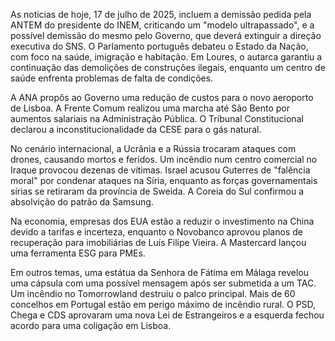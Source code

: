 As notícias de hoje, 17 de julho de 2025, incluem a demissão pedida pela ANTEM do presidente do INEM, criticando um "modelo ultrapassado", e a possível demissão do mesmo pelo Governo, que deverá extinguir a direção executiva do SNS. O Parlamento português debateu o Estado da Nação, com foco na saúde, imigração e habitação. Em Loures, o autarca garantiu a continuação das demolições de construções ilegais, enquanto um centro de saúde enfrenta problemas de falta de condições.

A ANA propôs ao Governo uma redução de custos para o novo aeroporto de Lisboa. A Frente Comum realizou uma marcha até São Bento por aumentos salariais na Administração Pública. O Tribunal Constitucional declarou a inconstitucionalidade da CESE para o gás natural.

No cenário internacional, a Ucrânia e a Rússia trocaram ataques com drones, causando mortos e feridos. Um incêndio num centro comercial no Iraque provocou dezenas de vítimas. Israel acusou Guterres de "falência moral" por condenar ataques na Síria, enquanto as forças governamentais sírias se retiraram da província de Sweida. A Coreia do Sul confirmou a absolvição do patrão da Samsung.

Na economia, empresas dos EUA estão a reduzir o investimento na China devido a tarifas e incerteza, enquanto o Novobanco aprovou planos de recuperação para imobiliárias de Luís Filipe Vieira. A Mastercard lançou uma ferramenta ESG para PMEs.

Em outros temas, uma estátua da Senhora de Fátima em Málaga revelou uma cápsula com uma possível mensagem após ser submetida a um TAC. Um incêndio no Tomorrowland destruiu o palco principal. Mais de 60 concelhos em Portugal estão em perigo máximo de incêndio rural. O PSD, Chega e CDS aprovaram uma nova Lei de Estrangeiros e a esquerda fechou acordo para uma coligação em Lisboa.